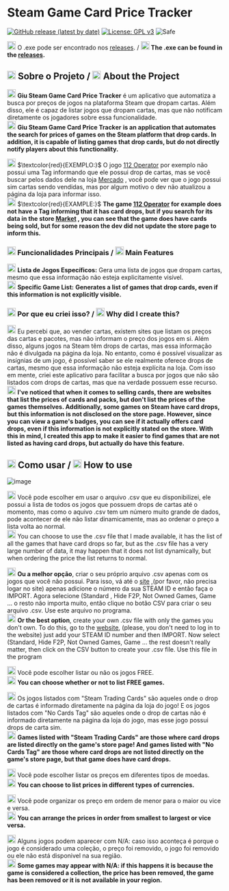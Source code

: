# Steam Game Card Price Tracker

[![GitHub release (latest by date)](https://img.shields.io/github/v/release/o-giu/giu-steam-game-card-price-tracker)](https://github.com/o-giu/giu-steam-game-card-price-tracker/releases/)
[![License: GPL v3](https://img.shields.io/badge/License-GPLv3-blue.svg)](https://github.com/o-giu/giu-steam-game-card-price-tracker/blob/main/LICENSE)
![Safe](https://img.shields.io/badge/Safe-passing-green.svg)
<!--![GitHub issues](https://img.shields.io/github/issues/username/giu-steam-game-card-price-tracker)-->

<img src="https://upload.wikimedia.org/wikipedia/commons/0/05/Flag_of_Brazil.svg" alt="Bandeira do Brasil" width="20"/> O .exe pode ser encontrado nos [releases](https://github.com/o-giu/giu-steam-game-card-price-tracker/releases/). / <img src="https://upload.wikimedia.org/wikipedia/en/a/a4/Flag_of_the_United_States.svg" alt="Bandeira dos EUA" width="20"/> **The .exe can be found in the [releases](https://github.com/o-giu/giu-steam-game-card-price-tracker/releases/).**<p>

## <img src="https://upload.wikimedia.org/wikipedia/commons/0/05/Flag_of_Brazil.svg" alt="Bandeira do Brasil" width="20"/> Sobre o Projeto / <img src="https://upload.wikimedia.org/wikipedia/en/a/a4/Flag_of_the_United_States.svg" alt="Bandeira dos EUA" width="20"/> About the Project

<img src="https://upload.wikimedia.org/wikipedia/commons/0/05/Flag_of_Brazil.svg" alt="Bandeira do Brasil" width="20"/> **Giu Steam Game Card Price Tracker** é um aplicativo que automatiza a busca por preços de jogos na plataforma Steam que dropam cartas. Além disso, ele é capaz de listar jogos que dropam cartas, mas que não notificam diretamente os jogadores sobre essa funcionalidade.<br>
<img src="https://upload.wikimedia.org/wikipedia/en/a/a4/Flag_of_the_United_States.svg" alt="Bandeira dos EUA" width="20"/> **Giu Steam Game Card Price Tracker** **is an application that automates the search for prices of games on the Steam platform that drop cards. In addition, it is capable of listing games that drop cards, but do not directly notify players about this functionality.**<p>

<img src="https://upload.wikimedia.org/wikipedia/commons/0/05/Flag_of_Brazil.svg" alt="Bandeira do Brasil" width="20"/> $\textcolor{red}{EXEMPLO:}$ O jogo [112 Operator](https://store.steampowered.com/app/793460/112_Operator/) por exemplo não possui uma Tag informando que ele possui drop de cartas, mas se você buscar pelos dados dele na loja [Mercado](https://steamcommunity.com/market/search?q=112+operator) , você pode ver que o jogo possui sim cartas sendo vendidas, mas por algum motivo o dev não atualizou a página da loja para informar isso.<br>
<img src="https://upload.wikimedia.org/wikipedia/en/a/a4/Flag_of_the_United_States.svg" alt="Bandeira dos EUA" width="20"/> $\textcolor{red}{EXAMPLE:}$ **The game [112 Operator](https://store.steampowered.com/app/793460/112_Operator/) for example does not have a Tag informing that it has card drops, but if you search for its data in the store [Market](https://steamcommunity.com/market/search?q=112+operator) , you can see that the game does have cards being sold, but for some reason the dev did not update the store page to inform this.**

### <img src="https://upload.wikimedia.org/wikipedia/commons/0/05/Flag_of_Brazil.svg" alt="Bandeira do Brasil" width="20"/> Funcionalidades Principais / <img src="https://upload.wikimedia.org/wikipedia/en/a/a4/Flag_of_the_United_States.svg" alt="Bandeira dos EUA" width="20"/> Main Features

<img src="https://upload.wikimedia.org/wikipedia/commons/0/05/Flag_of_Brazil.svg" alt="Bandeira do Brasil" width="20"/> **Lista de Jogos Específicos:** Gera uma lista de jogos que dropam cartas, mesmo que essa informação não esteja explicitamente visível.<br>
<img src="https://upload.wikimedia.org/wikipedia/en/a/a4/Flag_of_the_United_States.svg" alt="Bandeira dos EUA" width="20"/> **Specific Game List:** **Generates a list of games that drop cards, even if this information is not explicitly visible.**<p>

### <img src="https://upload.wikimedia.org/wikipedia/commons/0/05/Flag_of_Brazil.svg" alt="Bandeira do Brasil" width="20"/> Por que eu criei isso? / <img src="https://upload.wikimedia.org/wikipedia/en/a/a4/Flag_of_the_United_States.svg" alt="Bandeira dos EUA" width="20"/> Why did I create this?

<img src="https://upload.wikimedia.org/wikipedia/commons/0/05/Flag_of_Brazil.svg" alt="Bandeira do Brasil" width="20"/> Eu percebi que, ao vender cartas, existem sites que listam os preços das cartas e pacotes, mas não informam o preço dos jogos em si. Além disso, alguns jogos na Steam têm drops de cartas, mas essa informação não é divulgada na página da loja. No entanto, como é possível visualizar as insígnias de um jogo, é possível saber se ele realmente oferece drops de cartas, mesmo que essa informação não esteja explícita na loja. Com isso em mente, criei este aplicativo para facilitar a busca por jogos que não são listados com drops de cartas, mas que na verdade possuem esse recurso.<br>
<img src="https://upload.wikimedia.org/wikipedia/en/a/a4/Flag_of_the_United_States.svg" alt="Bandeira dos EUA" width="20"/> **I've noticed that when it comes to selling cards, there are websites that list the prices of cards and packs, but don't list the prices of the games themselves. Additionally, some games on Steam have card drops, but this information is not disclosed on the store page. However, since you can view a game's badges, you can see if it actually offers card drops, even if this information is not explicitly stated on the store. With this in mind, I created this app to make it easier to find games that are not listed as having card drops, but actually do have this feature.**<p>

## <img src="https://upload.wikimedia.org/wikipedia/commons/0/05/Flag_of_Brazil.svg" alt="Bandeira do Brasil" width="20"/> Como usar / <img src="https://upload.wikimedia.org/wikipedia/en/a/a4/Flag_of_the_United_States.svg" alt="Bandeira dos EUA" width="20"/> How to use
<!--<img src="https://upload.wikimedia.org/wikipedia/commons/0/05/Flag_of_Brazil.svg" alt="Bandeira do Brasil" width="20"/> O programa possui 2 versões.<br>
<img src="https://upload.wikimedia.org/wikipedia/en/a/a4/Flag_of_the_United_States.svg" alt="Bandeira dos EUA" width="20"/> **The program has 2 versions.**<p>-->
  
<!--<img src="https://upload.wikimedia.org/wikipedia/commons/0/05/Flag_of_Brazil.svg" alt="Bandeira do Brasil" width="20"/> 1º $\textcolor{red}{com\ API\ KEY\}$ (essa versão precisa da sua [STEAMID](https://steamdb.info/calculator/) e da sua [APIKEY](https://steamcommunity.com/dev/apikey) para funcionar, ela consegue listar apenas os jogos que você não possue em sua conta facilitando a sua vida).<br>
<img src="https://upload.wikimedia.org/wikipedia/en/a/a4/Flag_of_the_United_States.svg" alt="Bandeira dos EUA" width="20"/> **1º $\textcolor{red}{with\ API\ KEY\}$ (this version needs your [STEAMID](https://steamdb.info/calculator/) and your [APIKEY](https://steamcommunity.com/dev/apikey) to work, it can list only the games that you do not have in your account, making your life easier).**<p>-->

<!--<img src="https://upload.wikimedia.org/wikipedia/commons/0/05/Flag_of_Brazil.svg" alt="Bandeira do Brasil" width="20"/> $\textcolor{red}{Com}$ API KEY / <img src="https://upload.wikimedia.org/wikipedia/en/a/a4/Flag_of_the_United_States.svg" alt="Bandeira dos EUA" width="20"/> $\textcolor{red}{With}$ API KEY
![image](https://github.com/user-attachments/assets/178ac5fd-83ef-4188-bdc3-3450e0adacb4) -->

<!--<img src="https://upload.wikimedia.org/wikipedia/commons/0/05/Flag_of_Brazil.svg" alt="Bandeira do Brasil" width="20"/> 2º $\textcolor{red}{sem\ API\ KEY\}$ (essa versão lista todos os jogos da lista).<br>
<img src="https://upload.wikimedia.org/wikipedia/en/a/a4/Flag_of_the_United_States.svg" alt="Bandeira dos EUA" width="20"/> **2º $\textcolor{red}{without\ API\ KEY\}$ (this version lists all games in the list).**<p> -->

<!--<img src="https://upload.wikimedia.org/wikipedia/commons/0/05/Flag_of_Brazil.svg" alt="Bandeira do Brasil" width="20"/> $\textcolor{red}{Sem}$ API KEY / <img src="https://upload.wikimedia.org/wikipedia/en/a/a4/Flag_of_the_United_States.svg" alt="Bandeira dos EUA" width="20"/> $\textcolor{red}{No}$ API KEY-->
![image](https://github.com/user-attachments/assets/0c1ad325-6536-4ead-8bc9-726e1f5809e9)
   
<!--<img src="https://upload.wikimedia.org/wikipedia/commons/0/05/Flag_of_Brazil.svg" alt="Bandeira do Brasil" width="20"/> Use o arquivo .csv que eu disponibilizei, ele possui a lista de todos os jogos que possuem drops de cartas até o momento.<br>
<img src="https://upload.wikimedia.org/wikipedia/en/a/a4/Flag_of_the_United_States.svg" alt="Bandeira dos EUA" width="20"/> **Use the .csv file that I provided, it has a list of all the games that have card drops so far.**<p>

<img src="https://upload.wikimedia.org/wikipedia/commons/0/05/Flag_of_Brazil.svg" alt="Bandeira do Brasil" width="20"/> Como o aquivo .csv tem um número muito grande de dados, pode acontecer de ele não listar dinamicamente, mas ao ordenar o preço a lista volta ao normal.<br>
<img src="https://upload.wikimedia.org/wikipedia/en/a/a4/Flag_of_the_United_States.svg" alt="Bandeira dos EUA" width="20"/> **Since the .csv file has a very large amount of data, it may not list dynamically, but when you sort the price the list returns to normal.**<p>-->

<img src="https://upload.wikimedia.org/wikipedia/commons/0/05/Flag_of_Brazil.svg" alt="Bandeira do Brasil" width="20"/> Você pode escolher em usar o arquivo .csv que eu disponibilizei, ele possui a lista de todos os jogos que possuem drops de cartas até o momento, mas como o aquivo .csv tem um número muito grande de dados, pode acontecer de ele não listar dinamicamente, mas ao ordenar o preço a lista volta ao normal.<br>
<img src="https://upload.wikimedia.org/wikipedia/en/a/a4/Flag_of_the_United_States.svg" alt="Bandeira dos EUA" width="20"/> You can choose to use the .csv file that I made available, it has the list of all the games that have card drops so far, but as the .csv file has a very large number of data, it may happen that it does not list dynamically, but when ordering the price the list returns to normal.<br>

<img src="https://upload.wikimedia.org/wikipedia/commons/0/05/Flag_of_Brazil.svg" alt="Bandeira do Brasil" width="20"/> **Ou a melhor opção**, criar o seu próprio arquivo .csv apenas com os jogos que você não possui. Para isso, vá até o [site](https://steam.tools/cards/) ,(por favor, não precisa logar no site) apenas adicione o número da sua STEAM ID e então faça o IMPORT. Agora selecione (Standard , Hide F2P, Not Owned Games, Game ... o resto não importa muito, então clique no botão CSV para criar o seu arquivo .csv. Use este arquivo no programa.<br>
<img src="https://upload.wikimedia.org/wikipedia/en/a/a4/Flag_of_the_United_States.svg" alt="Bandeira dos EUA" width="20"/> **Or the best option**, create your own .csv file with only the games you don't own. To do this, go to the [website](https://steam.tools/cards/), (please, you don't need to log in to the website) just add your STEAM ID number and then IMPORT. Now select (Standard, Hide F2P, Not Owned Games, Game ... the rest doesn't really matter, then click on the CSV button to create your .csv file. Use this file in the program<br>

<img src="https://upload.wikimedia.org/wikipedia/commons/0/05/Flag_of_Brazil.svg" alt="Bandeira do Brasil" width="20"/> Você pode escolher listar ou não os jogos FREE.<br>
<img src="https://upload.wikimedia.org/wikipedia/en/a/a4/Flag_of_the_United_States.svg" alt="Bandeira dos EUA" width="20"/> **You can choose whether or not to list FREE games.**<p>

<img src="https://upload.wikimedia.org/wikipedia/commons/0/05/Flag_of_Brazil.svg" alt="Bandeira do Brasil" width="20"/> Os jogos listados com "Steam Trading Cards" são aqueles onde o drop de cartas é informado diretamente na página da loja do jogo! E os jogos listados com "No Cards Tag" são aqueles onde o drop de cartas não é informado diretamente na página da loja do jogo, mas esse jogo possui drops de carta sim.<br>
<img src="https://upload.wikimedia.org/wikipedia/en/a/a4/Flag_of_the_United_States.svg" alt="Bandeira dos EUA" width="20"/> **Games listed with "Steam Trading Cards" are those where card drops are listed directly on the game's store page! And games listed with "No Cards Tag" are those where card drops are not listed directly on the game's store page, but that game does have card drops.**<p>

<img src="https://upload.wikimedia.org/wikipedia/commons/0/05/Flag_of_Brazil.svg" alt="Bandeira do Brasil" width="20"/> Você pode escolher listar os preços em diferentes tipos de moedas.<br>
<img src="https://upload.wikimedia.org/wikipedia/en/a/a4/Flag_of_the_United_States.svg" alt="Bandeira dos EUA" width="20"/> **You can choose to list prices in different types of currencies.**<p>
 
<img src="https://upload.wikimedia.org/wikipedia/commons/0/05/Flag_of_Brazil.svg" alt="Bandeira do Brasil" width="20"/> Você pode organizar os preço em ordem de menor para o maior ou vice e versa.<br>
<img src="https://upload.wikimedia.org/wikipedia/en/a/a4/Flag_of_the_United_States.svg" alt="Bandeira dos EUA" width="20"/> **You can arrange the prices in order from smallest to largest or vice versa.**<p>
 
<img src="https://upload.wikimedia.org/wikipedia/commons/0/05/Flag_of_Brazil.svg" alt="Bandeira do Brasil" width="20"/> Alguns jogos podem aparecer com N/A: caso isso aconteça é porque o jogo é considerado uma coleção, o preço foi removido, o jogo foi removido ou ele não está disponivel na sua região.<br>
<img src="https://upload.wikimedia.org/wikipedia/en/a/a4/Flag_of_the_United_States.svg" alt="Bandeira dos EUA" width="20"/> **Some games may appear with N/A: if this happens it is because the game is considered a collection, the price has been removed, the game has been removed or it is not available in your region.**<p>
